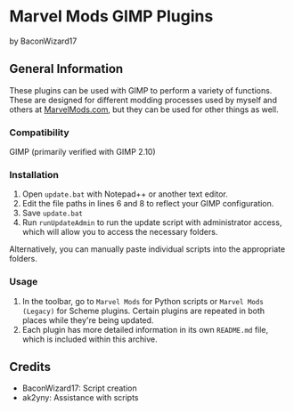 # Marvel Mods GIMP Plugins
by BaconWizard17
## General Information
These plugins can be used with GIMP to perform a variety of functions. These are designed for different modding processes used by myself and others at [MarvelMods.com](https://marvelmods.com/forum/index.php), but they can be used for other things as well.

### Compatibility
GIMP (primarily verified with GIMP 2.10)

### Installation
 1. Open `update.bat` with Notepad++ or another text editor.
 2. Edit the file paths in lines 6 and 8 to reflect your GIMP configuration.
 3. Save `update.bat`
 4. Run `runUpdateAdmin` to run the update script with administrator access, which will allow you to access the necessary folders.

Alternatively, you can manually paste individual scripts into the appropriate folders.

### Usage
1. In the toolbar, go to `Marvel Mods` for Python scripts or `Marvel Mods (Legacy)` for Scheme plugins. Certain plugins are repeated in both places while they're being updated.
2. Each plugin has more detailed information in its own `README.md` file, which is included within this archive.

## Credits
- BaconWizard17: Script creation
- ak2yny: Assistance with scripts